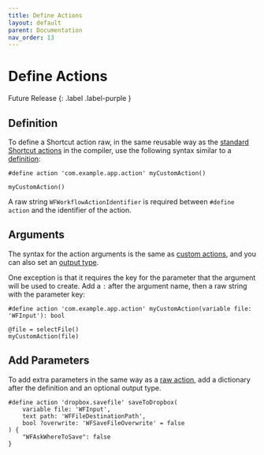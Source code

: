 ```yaml
---
title: Define Actions
layout: default
parent: Documentation
nav_order: 13
---
```


# Define Actions

Future Release
{: .label .label-purple }

## Definition

To define a Shortcut action raw, in the same reusable way as the [standard Shortcut actions](/language/actions) in the compiler, use the following syntax similar to a [definition](/language/definitions):

```
#define action 'com.example.app.action' myCustomAction()

myCustomAction()
```

A raw string `WFWorkflowActionIdentifier` is required between `#define action` and the identifier of the action.

## Arguments

The syntax for the action arguments is the same as [custom actions](/language/custom-actions#defining-arguments), and you can also set an [output type](/language/custom-actions#output-type).

One exception is that it requires the key for the parameter that the argument will be used to create. Add a `:` after the argument name, then a raw string with the parameter key:

```
#define action 'com.example.app.action' myCustomAction(variable file: 'WFInput'): bool

@file = selectFile()
myCustomAction(file)
```

## Add Parameters

To add extra parameters in the same way as a [raw action](/language/raw-actions), add a dictionary after the definition and an optional output type.

```
#define action 'dropbox.savefile' saveToDropbox(
    variable file: 'WFInput',
    text path: 'WFFileDestinationPath',
    bool ?overwrite: 'WFSaveFileOverwrite' = false
) {
    "WFAskWhereToSave": false
}
```
